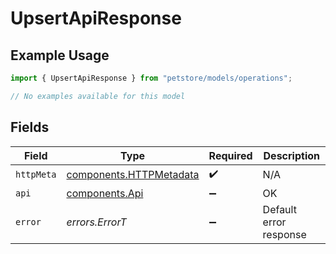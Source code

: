 # UpsertApiResponse

## Example Usage

```typescript
import { UpsertApiResponse } from "petstore/models/operations";

// No examples available for this model
```

## Fields

| Field                                                              | Type                                                               | Required                                                           | Description                                                        |
| ------------------------------------------------------------------ | ------------------------------------------------------------------ | ------------------------------------------------------------------ | ------------------------------------------------------------------ |
| `httpMeta`                                                         | [components.HTTPMetadata](../../models/components/httpmetadata.md) | :heavy_check_mark:                                                 | N/A                                                                |
| `api`                                                              | [components.Api](../../models/components/api.md)                   | :heavy_minus_sign:                                                 | OK                                                                 |
| `error`                                                            | *errors.ErrorT*                                                    | :heavy_minus_sign:                                                 | Default error response                                             |